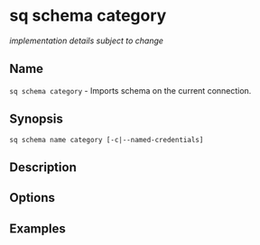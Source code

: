 # sq schema category

*implementation details subject to change*

## Name

`sq schema category` - Imports schema on the current connection.

## Synopsis

```cli
sq schema name category [-c|--named-credentials]
```

## Description

## Options

## Examples
